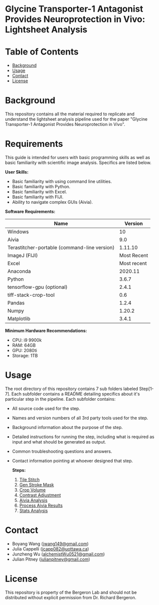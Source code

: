 # Glycine Transporter-1 Antagonist Provides Neuroprotection in Vivo: Lightsheet Analysis

# Table of Contents
* [Background](#background)
* [Usage](#usage)
* [Contact](#contact)
* [License](#license)

# Background
This repository contains all the material required to replicate and understand the lightsheet analysis pipeline used for the paper "Glycine Transporter-1 Antagonist Provides Neuroprotection in Vivo".

# Requirements
This guide is intended for users with basic programming skills as well as basic familiarity with scientific image analysis. Specifics are listed below.

**User Skills:**
- Basic familiarity with using command line utilities.
- Basic familiarity with Python.
- Basic familiarity with Excel.
- Basic familiarity with FIJI.  
- Ability to navigate complex GUIs (Aivia).

**Software Requirements:**

| Name | Version |
| ----------- | ----------- |
| Windows | 10 |
| Aivia | 9.0 |
| Terastitcher-portable (command-line version) | 1.11.10 |
| ImageJ (FIJI) | Most Recent |
| Excel | Most recent |
| Anaconda | 2020.11 |
| Python | 3.6.7 |
| tensorflow-gpu (optional) | 2.4.1 |
| tiff-stack-crop-tool | 0.6 |
| Pandas | 1.2.4 |
| Numpy | 1.20.2 |
| Matplotlib | 3.4.1 |


**Minimum Hardware Recommendations:**
- CPU: i9 9900k
- RAM: 64GB
- GPU: 2080ti
- Storage: 1TB

# Usage
The root directory of this repository contains 7 sub folders labeled Step[1-7]. Each subfolder contains a README detailing specifics about it's particular step in the pipeline. Each subfolder contains:

* All source code used for the step.
* Names and version numbers of all 3rd party tools used for the step.
* Background information about the purpose of the step.
* Detailed instructions for running the step, including what is required as input and what should be generated as output.
* Common troubleshooting questions and answers.
* Contact information pointing at whoever designed that step.

  **Steps:**
    1. [Tile Stitch](https://github.com/JulianPitney/Glycine_Transporter-1_Antagonist_Provides_Neuroprotection_in_Vivo_Lightsheet_Analysis/tree/master/Step1_TileStitch)
    2. [Gen Stroke Mask](https://github.com/JulianPitney/Glycine_Transporter-1_Antagonist_Provides_Neuroprotection_in_Vivo_Lightsheet_Analysis/tree/master/Step2_GenStrokeMask)
    3. [Crop Volume](https://github.com/JulianPitney/Glycine_Transporter-1_Antagonist_Provides_Neuroprotection_in_Vivo_Lightsheet_Analysis/tree/master/Step3_CropVolume)
    4. [Contrast Adjustment](https://github.com/JulianPitney/Glycine_Transporter-1_Antagonist_Provides_Neuroprotection_in_Vivo_Lightsheet_Analysis/tree/master/Step4_ContrastAdjustment)
    5. [Aivia Analysis](https://github.com/JulianPitney/Glycine_Transporter-1_Antagonist_Provides_Neuroprotection_in_Vivo_Lightsheet_Analysis/tree/master/Step5_AiviaAnalysis)
    6. [Process Aivia Results](https://github.com/JulianPitney/Glycine_Transporter-1_Antagonist_Provides_Neuroprotection_in_Vivo_Lightsheet_Analysis/tree/master/Step6_ProcessAiviaResults)
    7. [Stats Analysis](https://github.com/JulianPitney/Glycine_Transporter-1_Antagonist_Provides_Neuroprotection_in_Vivo_Lightsheet_Analysis/tree/master/Step7_StatsAnalysis)

# Contact
* Boyang Wang (jwang149@gmail.com)
* Julia Cappelli (jcapp082@uottawa.ca)
* Junzheng Wu (alchemistWu0521@gmail.com)
* Julian Pitney (julianpitney@gmail.com)

# License
This repository is property of the Bergeron Lab and should not be distributed without explicit permission from Dr. Richard Bergeron.
